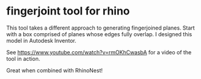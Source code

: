 # fingerjoint tool for rhino

This tool takes a different approach to generating fingerjoined planes.  Start with a box comprised of planes whose edges fully overlap.  I designed this model in Autodesk Inventor.

See https://www.youtube.com/watch?v=rmOKhCwasbA for a video of the tool in action.

Great when combined with RhinoNest!


